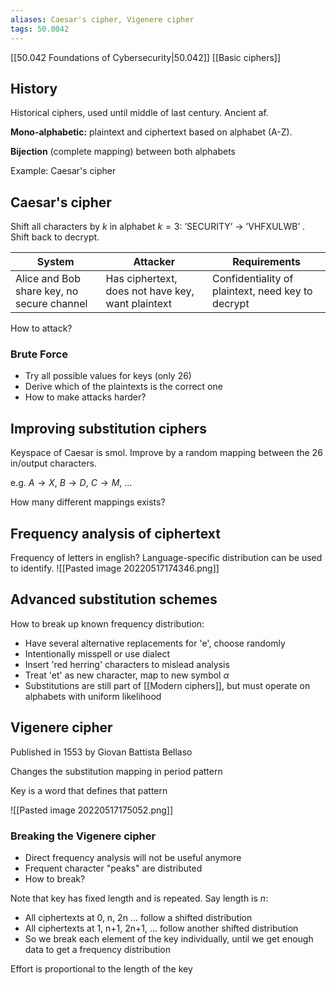 ```yaml
---
aliases: Caesar's cipher, Vigenere cipher
tags: 50.0042
---
```

[[50.042 Foundations of Cybersecurity|50.042]]
[[Basic ciphers]]

## History
Historical ciphers, used until middle of last century. Ancient af.

**Mono-alphabetic:** plaintext and ciphertext based on alphabet (A-Z).

**Bijection** (complete mapping) between both alphabets

Example: Caesar's cipher

## Caesar's cipher
Shift all characters by $k$ in alphabet  $k = 3$: ’SECURITY’ $\rightarrow$ ’VHFXULWB’ . Shift back to decrypt.

| System                                     | Attacker                                          | Requirements                                      |
| ------------------------------------------ | ------------------------------------------------- | ------------------------------------------------- |
| Alice and Bob share key, no secure channel | Has ciphertext, does not have key, want plaintext | Confidentiality of plaintext, need key to decrypt |

How to attack?
### Brute Force
- Try all possible values for keys (only 26)
- Derive which of the plaintexts is the correct one
- How to make attacks harder?

## Improving substitution ciphers
Keyspace of Caesar is smol.
Improve by a random mapping between the 26 in/output characters.

e.g. $A \to X$, $B \to D$, $C \to M$, ...

How many different mappings exists?

## Frequency analysis of ciphertext
Frequency of letters in english?
Language-specific distribution can be used to identify.
![[Pasted image 20220517174346.png]]

## Advanced substitution schemes
How to break up known frequency distribution:
- Have several alternative replacements for 'e', choose randomly
- Intentionally misspell or use dialect
- Insert 'red herring' characters to mislead analysis
- Treat 'et' as new character, map to new symbol $\alpha$
- Substitutions are still part of [[Modern ciphers]], but must operate on alphabets with uniform likelihood

## Vigenere cipher
Published in 1553 by Giovan Battista Bellaso

Changes the substitution mapping in period pattern

Key is a word that defines that pattern

![[Pasted image 20220517175052.png]]

### Breaking the Vigenere cipher
- Direct frequency analysis will not be useful anymore
- Frequent character "peaks" are distributed
- How to break?

Note that key has fixed length and is repeated. Say length is $n$:
- All ciphertexts at 0, n, 2n ... follow a shifted distribution
- All ciphertexts at 1, n+1, 2n+1, ... follow another shifted distribution
- So we break each element of the key individually, until we get enough data to get a frequency distribution

Effort is proportional to the length of the key
